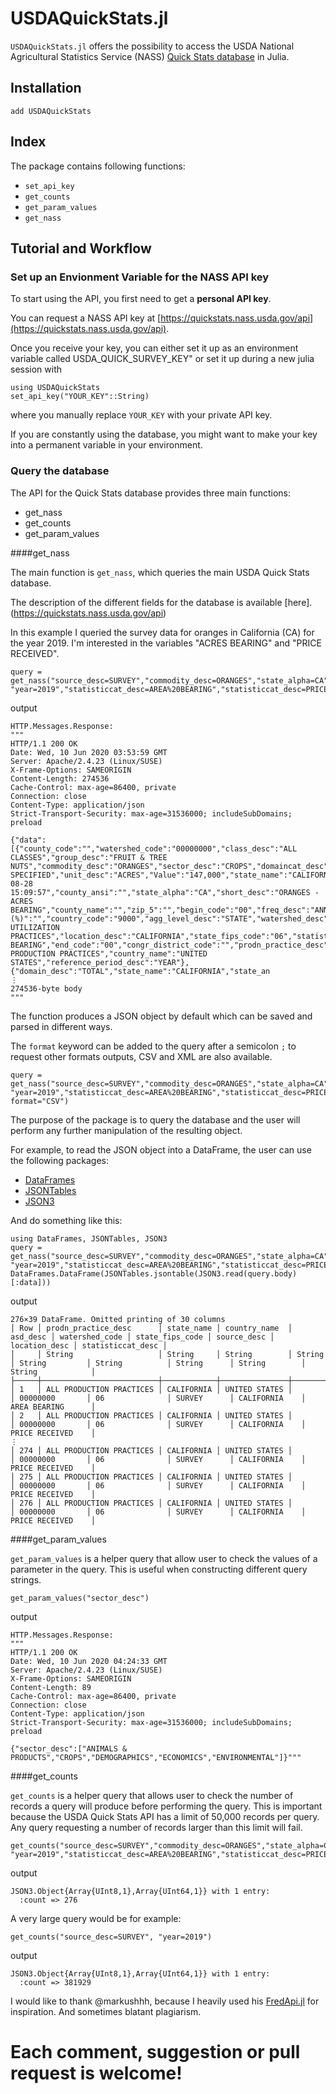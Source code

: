 # USDAQuickStats.jl


`USDAQuickStats.jl` offers the possibility to access the USDA National Agricultural Statistics Service (NASS) [Quick Stats database](https://quickstats.nass.usda.gov/api) in Julia.

## Installation

```@julia
add USDAQuickStats
```

## Index

The package contains following functions:

- `set_api_key`
- `get_counts`
- `get_param_values`
- `get_nass`

## Tutorial and Workflow
### Set up an Envionment Variable for the NASS API key

To start using the API, you first need to get a **personal API key**.

You can request a NASS API key at [https://quickstats.nass.usda.gov/api](https://quickstats.nass.usda.gov/api).

Once you receive your key, you can either set it up as an environment variable called USDA_QUICK_SURVEY_KEY" or set it up during a new julia session with

```@julia
using USDAQuickStats
set_api_key("YOUR_KEY"::String)
```

where you manually replace `YOUR_KEY` with your private API key.

If you are constantly  using the database, you might want to make your key into a permanent variable in your environment.

### Query the database

The API for the Quick Stats database provides three main functions:

- get_nass
- get_counts
- get_param_values

####get_nass

The main function is `get_nass`, which queries the main USDA Quick Stats database.

The description of the different fields for the database is available [here].(https://quickstats.nass.usda.gov/api)

In this example I queried the survey data for oranges in California (CA) for the year 2019. I'm interested in the variables "ACRES BEARING" and "PRICE RECEIVED".

```@julia
query = get_nass("source_desc=SURVEY","commodity_desc=ORANGES","state_alpha=CA", "year=2019","statisticcat_desc=AREA%20BEARING","statisticcat_desc=PRICE%20RECEIVED")
```
output

```@julia
HTTP.Messages.Response:
"""
HTTP/1.1 200 OK
Date: Wed, 10 Jun 2020 03:53:59 GMT
Server: Apache/2.4.23 (Linux/SUSE)
X-Frame-Options: SAMEORIGIN
Content-Length: 274536
Cache-Control: max-age=86400, private
Connection: close
Content-Type: application/json
Strict-Transport-Security: max-age=31536000; includeSubDomains; preload

{"data":[{"county_code":"","watershed_code":"00000000","class_desc":"ALL CLASSES","group_desc":"FRUIT & TREE NUTS","commodity_desc":"ORANGES","sector_desc":"CROPS","domaincat_desc":"NOT SPECIFIED","unit_desc":"ACRES","Value":"147,000","state_name":"CALIFORNIA","state_ansi":"06","week_ending":"","asd_code":"","domain_desc":"TOTAL","year":2019,"load_time":"2019-08-28 15:09:57","county_ansi":"","state_alpha":"CA","short_desc":"ORANGES - ACRES BEARING","county_name":"","zip_5":"","begin_code":"00","freq_desc":"ANNUAL","CV (%)":"","country_code":"9000","agg_level_desc":"STATE","watershed_desc":"","asd_desc":"","region_desc":"","source_desc":"SURVEY","util_practice_desc":"ALL UTILIZATION PRACTICES","location_desc":"CALIFORNIA","state_fips_code":"06","statisticcat_desc":"AREA BEARING","end_code":"00","congr_district_code":"","prodn_practice_desc":"ALL PRODUCTION PRACTICES","country_name":"UNITED STATES","reference_period_desc":"YEAR"},{"domain_desc":"TOTAL","state_name":"CALIFORNIA","state_an
⋮
274536-byte body
"""
```

The function produces a JSON object by default which can be saved and parsed in different ways.

The `format` keyword can be added to the query after a semicolon `;` to request other formats outputs, CSV and XML are also available.

```@julia
query = get_nass("source_desc=SURVEY","commodity_desc=ORANGES","state_alpha=CA", "year=2019","statisticcat_desc=AREA%20BEARING","statisticcat_desc=PRICE%20RECEIVED"; format="CSV")
```

The purpose of the package is to query the database and the user will perform any further manipulation of the resulting object.

For example, to read the JSON object into a DataFrame, the user can use the following packages:
- [DataFrames](https://github.com/JuliaData/DataFrames.jl)
- [JSONTables](https://github.com/JuliaData/JSONTables.jl)
- [JSON3](https://github.com/quinnj/JSON3.jl)

And do something like this:

```@julia
using DataFrames, JSONTables, JSON3
query = get_nass("source_desc=SURVEY","commodity_desc=ORANGES","state_alpha=CA", "year=2019","statisticcat_desc=AREA%20BEARING","statisticcat_desc=PRICE%20RECEIVED")
DataFrames.DataFrame(JSONTables.jsontable(JSON3.read(query.body)[:data]))
```

output

```@julia
276×39 DataFrame. Omitted printing of 30 columns
│ Row │ prodn_practice_desc      │ state_name │ country_name  │ asd_desc │ watershed_code │ state_fips_code │ source_desc │ location_desc │ statisticcat_desc │
│     │ String                   │ String     │ String        │ String   │ String         │ String          │ String      │ String        │ String            │
├─────┼──────────────────────────┼────────────┼───────────────┼──────────┼────────────────┼─────────────────┼─────────────┼───────────────┼───────────────────┤
│ 1   │ ALL PRODUCTION PRACTICES │ CALIFORNIA │ UNITED STATES │          │ 00000000       │ 06              │ SURVEY      │ CALIFORNIA    │ AREA BEARING      │
│ 2   │ ALL PRODUCTION PRACTICES │ CALIFORNIA │ UNITED STATES │          │ 00000000       │ 06              │ SURVEY      │ CALIFORNIA    │ PRICE RECEIVED    │
⋮
│ 274 │ ALL PRODUCTION PRACTICES │ CALIFORNIA │ UNITED STATES │          │ 00000000       │ 06              │ SURVEY      │ CALIFORNIA    │ PRICE RECEIVED    │
│ 275 │ ALL PRODUCTION PRACTICES │ CALIFORNIA │ UNITED STATES │          │ 00000000       │ 06              │ SURVEY      │ CALIFORNIA    │ PRICE RECEIVED    │
│ 276 │ ALL PRODUCTION PRACTICES │ CALIFORNIA │ UNITED STATES │          │ 00000000       │ 06              │ SURVEY      │ CALIFORNIA    │ PRICE RECEIVED    │
```

####get_param_values

`get_param_values` is a helper query that allow user to check the values of a parameter in the query. This is useful when constructing different query strings.

```@julia
get_param_values("sector_desc")
```

output

```@julia
HTTP.Messages.Response:
"""
HTTP/1.1 200 OK
Date: Wed, 10 Jun 2020 04:24:33 GMT
Server: Apache/2.4.23 (Linux/SUSE)
X-Frame-Options: SAMEORIGIN
Content-Length: 89
Cache-Control: max-age=86400, private
Connection: close
Content-Type: application/json
Strict-Transport-Security: max-age=31536000; includeSubDomains; preload

{"sector_desc":["ANIMALS & PRODUCTS","CROPS","DEMOGRAPHICS","ECONOMICS","ENVIRONMENTAL"]}"""
```

####get_counts

`get_counts` is a helper query that allows user to check the number of records a query will produce before performing the query. This is important because the USDA Quick Stats API has a limit of 50,000 records per query. Any query requesting a number of records larger than this limit will fail.

```@julia
get_counts("source_desc=SURVEY","commodity_desc=ORANGES","state_alpha=CA", "year=2019","statisticcat_desc=AREA%20BEARING","statisticcat_desc=PRICE%20RECEIVED")
```

output

```@julia
JSON3.Object{Array{UInt8,1},Array{UInt64,1}} with 1 entry:
  :count => 276
```

A very large query would be for example:

```@julia
get_counts("source_desc=SURVEY", "year=2019")
```

output

```@julia
JSON3.Object{Array{UInt8,1},Array{UInt64,1}} with 1 entry:
  :count => 381929
```

I would like to thank @markushhh, because I heavily used his [FredApi.jl](https://github.com/markushhh/FredApi.jl) for inspiration. And sometimes blatant plagiarism.

# Each comment, suggestion or pull request is welcome!
